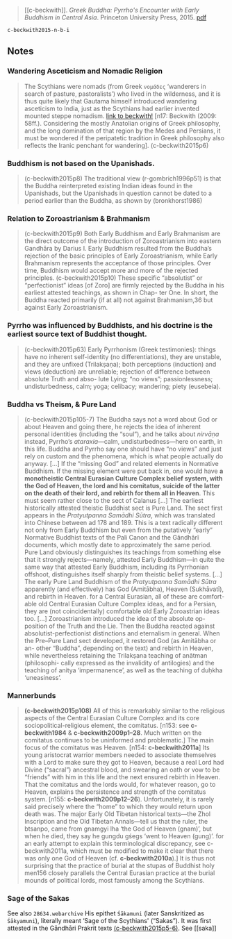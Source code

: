 > [[c-beckwith]]. *Greek Buddha: Pyrrho's Encounter with Early Buddhism in Central Asia*. Princeton University Press, 2015. [pdf](a/c-beckwith2015.pdf)

`c-beckwith2015-n-b-i`


## Notes
### Wandering Asceticism and Nomadic Religion
   > The Scythians were nomads (from Greek `νομάδες` ‘wanderers in search of pasture, pastoralists’) who lived in the wilderness, and it is thus quite likely that Gautama himself introduced wandering asceticism to India, just as the Scythians had earlier invented mounted steppe nomadism. [link to beckwith!](https://www.google.com) [n17: Beckwith (2009: 58ff.). Considering the mostly Anatolian origins of Greek philosophy, and the long domination of that region by the Medes and Persians, it must be wondered if the peripatetic tradition in Greek philosophy also reflects the Iranic penchant for wandering]. (c-beckwith2015p6)
### Buddhism is not based on the Upanishads.
   > (c-beckwith2015p8) The traditional view (r-gombrich1996p51) is that the Buddha reinterpreted existing Indian ideas found in the Upanishads, but the Upanishads in question cannot be dated to a period earlier than the Buddha, as shown by (bronkhorst1986)
### Relation to Zoroastrianism & Brahmanism
   > (c-beckwith2015p9) Both Early Buddhism and Early Brahmanism are the direct outcome of the introduction of Zoroastrianism into eastern Gandhāra by Darius I. Early Buddhism resulted from the Buddha’s rejection of the basic principles of Early Zoroastrianism, while Early Brahmanism represents the acceptance of those principles. Over time, Buddhism would accept more and more of the rejected principles.
   > (c-beckwith2015p10) These specific “absolutist” or “perfectionist” ideas [of Zoro] are firmly rejected by the Buddha in his earliest attested teachings, as shown in Chap- ter One. In short, the Buddha reacted primarily (if at all) not against Brahmanism,36 but against Early Zoroastrianism.
### Pyrrho was influenced by Buddhists, and his doctrine is the earliest source text of Buddhist thought.
   > (c-beckwith2015p63) Early Pyrrhonism (Greek testimonies): things have no inherent self-identity (no differentiations), they are unstable, and they are unfixed (Trilakṣaṇa); both perceptions (induction) and views (deduction) are unreliable; rejection of difference between absolute Truth and abso- lute Lying; “no views”; passionlessness; undisturbedness, calm; yoga; celibacy; wandering; piety (eusebeia).

### Buddha vs Theism, & Pure Land
   > (c-beckwith2015p105-7) The Buddha says not a word about God or about Heaven and going there, he rejects the idea of inherent personal identities (including the “soul”), and he talks about *nirvāṇa* instead, Pyrrho’s *ataraxia*—calm, undisturbedness—here on earth, in this life. Buddha and Pyrrho say one should have “no views” and just rely on custom and the phenomena, which is what people actually do anyway. [...] If the “missing God” and related elements in Normative Buddhism. If the missing element were put back in, one would have **a monotheistic Central Eurasian Culture Complex belief system, with the God of Heaven, the lord and his comitatus, suicide of the latter on the death of their lord, and rebirth for them all in Heaven**. This must seem rather close to the sect of Calanus [...] The earliest historically attested theistic Buddhist sect is Pure Land. The sect first appears in the *Pratyutpanna Samādhi Sūtra*, which was translated into Chinese between ad 178 and 189. This is a text radically different not only from Early Buddhism but even from the putatively “early” Normative Buddhist texts of the Pali Canon and the Gāndhārī documents, which mostly date to approximately the same period. Pure Land obviously distinguishes its teachings from something else that it strongly rejects—namely, attested Early Buddhism—in quite the same way that attested Early Buddhism, including its Pyrrhonian offshoot, distinguishes itself sharply from theistic belief systems. [...] The early Pure Land Buddhism of the *Pratyutpanna Samādhi Sūtra* apparently (and effectively) has God (Amitābha), Heaven (Sukhāvatī), and rebirth in Heaven. for a Central Eurasian, all of these are comfort- able old Central Eurasian Culture Complex ideas, and for a Persian, they are (not coincidentally) comfortable old Early Zoroastrian ideas too. [...] Zoroastrianism introduced the idea of the absolute op- position of the Truth and the Lie. Then the Buddha reacted against absolutist-perfectionist distinctions and eternalism in general. When the Pre–Pure Land sect developed, it restored God (as Amitābha or an- other “Buddha”, depending on the text) and rebirth in Heaven, while nevertheless retaining the Trilakṣana teaching of anātman (philosophi- cally expressed as the invalidity of antilogies) and the teaching of anitya ‘impermanence’, as well as the teaching of duḥkha ‘uneasiness’.

### Mannerbunds
   > **(c-beckwith2015p108)** All of this is remarkably similar to the religious aspects of the Central Eurasian Culture Complex and its core sociopolitical-religious element, the comitatus. [n153: see **c-beckwith1984** & **c-beckwith2009p1–28**. Much written on the comitatus continues to be uninformed and problematic.] The main focus of the comitatus was Heaven. [n154: **c-beckwith2011a**] Its young aristocrat warrior members needed to associate themselves with a Lord to make sure they got to Heaven, because a real Lord had Divine (“sacral”) ancestral blood, and swearing an oath or vow to be “friends” with him in this life and the next ensured rebirth in Heaven. That the comitatus and the lords would, for whatever reason, go to Heaven, explains the persistence and strength of the comitatus system. [n155: **c-beckwith2009p12–26**). Unfortunately, it is rarely said precisely where the “home” to which they would return upon death was. The major Early Old Tibetan historical texts—the Zhol Inscription and the Old Tibetan Annals—tell us that the ruler, the btsanpo, came from gnamgyi lha ‘the God of Heaven (gnam)’, but when he died, they say he gungdu gśegs ‘went to Heaven (gung)’. for an early attempt to explain this terminological discrepancy, see c-beckwith2011a, which must be modified to make it clear that there was only one God of Heaven (cf. **c-beckwith2010a**).] It is thus not surprising that the practice of burial at the stupas of Buddhist holy men156 closely parallels the Central Eurasian practice at the burial mounds of political lords, most famously among the Scythians.


### Sage of the Sakas
See also `28634.webarchive`
   His epithet `Śākamuni` (later Sanskritized as `Śākyamuni`), literally meant ‘Sage of the Scythians' (“Sakas”). It was first attested in the Gāndhāri Prakrit texts [(c-beckwith2015p5-6)](https://ln.sync.com/dl/59313fe50/54fv8ztu-snsnu4ah-yhsxe3w3-jcs7u2cv). See [[saka]]